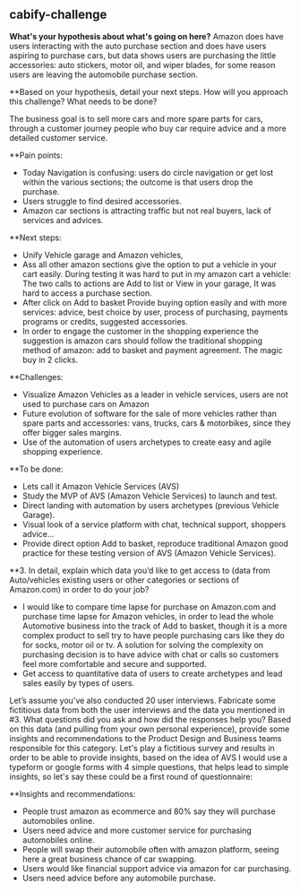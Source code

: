 ## cabify-challenge

**What's your hypothesis about what's going on here?**
Amazon does have users interacting with the auto purchase section and does have  users aspiring to purchase cars, but data shows users are purchasing the little accessories: auto stickers, motor oil, and wiper blades, for some reason  users are leaving the automobile purchase section.

**Based on your hypothesis, detail your next steps. How will you approach this challenge? What needs to be done?

The business goal is to sell more cars and more spare parts for cars, through a customer journey people who buy car  require advice  and a more detailed customer service. 

**Pain points:

* Today Navigation is confusing: users do circle navigation or get lost within the various sections; the outcome is that users drop the purchase.
* Users struggle to find desired accessories.
* Amazon car sections is attracting traffic but not real buyers, lack of services and advices.

**Next steps:

* Unify Vehicle garage and Amazon vehicles,
* Ass all other amazon sections give the option to put a vehicle in your cart easily. During testing it was hard to put in my amazon cart a vehicle: The two calls to actions are Add to list or View in your garage, It was hard to access a purchase section.
* After click on Add to basket Provide buying option easily and with more services: advice, best choice by user,  process of  purchasing, payments programs or credits, suggested accessories.  
* In order to engage the customer in the shopping experience the suggestion is  amazon cars  should follow the traditional shopping method of amazon: add to basket and payment agreement. The magic buy in 2 clicks.

**Challenges:

* Visualize Amazon Vehicles as a leader in vehicle services, users are not used to purchase cars on Amazon
* Future evolution of software for the sale of more vehicles rather than spare parts and accessories: vans, trucks, cars & motorbikes, since they offer bigger sales margins.
* Use of the automation of users archetypes to create easy and agile shopping experience.
 
**To be done:

* Lets call it Amazon Vehicle Services (AVS) 
* Study the MVP of AVS (Amazon Vehicle Services) to launch and test.
* Direct landing with automation by users archetypes  (previous Vehicle Garage).
* Visual look of a service platform with chat, technical support, shoppers advice...
* Provide direct option Add to basket, reproduce traditional Amazon good practice for these testing version of AVS (Amazon Vehicle Services).


 
**3. In detail, explain which data you’d like to get access to (data from Auto/vehicles existing users or other categories or sections of Amazon.com) in order to do your job?

* I would like to compare time lapse for purchase on Amazon.com and purchase time lapse for Amazon vehicles, in order to lead the whole Automotive business into the track of Add to basket,   though it is a more complex product to sell try to have people purchasing cars like they do for socks, motor oil or tv. A solution for solving the complexity on purchasing decision is to have advice with chat or calls so customers feel more comfortable and secure and supported.
* Get access to quantitative data of users to create archetypes and lead sales easily by  types of users. 

Let’s assume you’ve also conducted 20 user interviews. Fabricate some fictitious data from both the user interviews and the data you mentioned in #3. What questions did you ask and how did the responses help you? Based on this data (and pulling from your own personal experience), provide some insights and recommendations to the Product Design and Business teams responsible for this category.
Let's play a  fictitious survey and results in order to be able to provide insights, based on the idea of AVS I would use a typeform or google forms with  4 simple questions, that helps lead to simple insights, so let's say these could be a first round of questionnaire:





**Insights and recommendations: 

* People trust amazon as ecommerce  and 80% say they will purchase automobiles online.
* Users need advice and more customer service for purchasing automobiles online.
* People will swap their automobile often with amazon platform, seeing here a great business chance of car swapping.
* Users would like financial support advice via amazon for car purchasing.
* Users need advice before any automobile purchase.
